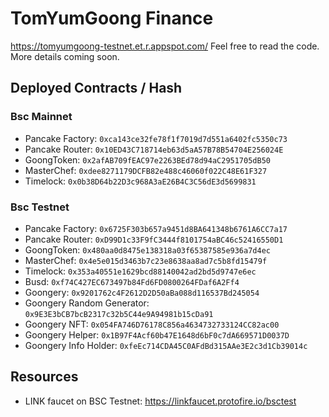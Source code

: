 # TomYumGoong Finance

https://tomyumgoong-testnet.et.r.appspot.com/ Feel free to read the code. More details coming soon.

## Deployed Contracts / Hash

### Bsc Mainnet

- Pancake Factory: `0xca143ce32fe78f1f7019d7d551a6402fc5350c73`
- Pancake Router: `0x10ED43C718714eb63d5aA57B78B54704E256024E`
- GoongToken: `0x2afAB709fEAC97e2263BEd78d94aC2951705dB50`
- MasterChef: `0xdee8271179DCFB82e488c46060f022C48E61F327`
- Timelock: `0x0b38D64b22D3c968A3aE26B4C3C56dE3d5699831`

### Bsc Testnet

- Pancake Factory: `0x6725F303b657a9451d8BA641348b6761A6CC7a17`
- Pancake Router: `0xD99D1c33F9fC3444f8101754aBC46c52416550D1`
- GoongToken: `0x480aa0d8475e138318a03f65387585e936a7d4ec`
- MasterChef: `0x4e5e015d3463b7c23e8638aa8ad7c5b8fd15479f`
- Timelock: `0x353a40551e1629bcd88140042ad2bd5d9747e6ec`
- Busd: `0xf74C427EC673497b84Fd6FD0800264FDaf6A2Ff4`
- Goongery: `0x9201762c4F2612D2D50aBa088d116537Bd245054`
- Goongery Random Generator: `0x9E3E3bCB7bcB2317c32b5C44e9A94981b15cDa91`
- Goongery NFT: `0x054FA746D76178C856a4634732733124CC82ac00`
- Goongery Helper: `0x1B97F4Acf60b47E1648d6bF0c7dA669571D0037D`
- Goongery Info Holder: `0xfeEc714CDA45C0AFdBd315AAe3E2c3d1Cb39014c`

## Resources

- LINK faucet on BSC Testnet: https://linkfaucet.protofire.io/bsctest
